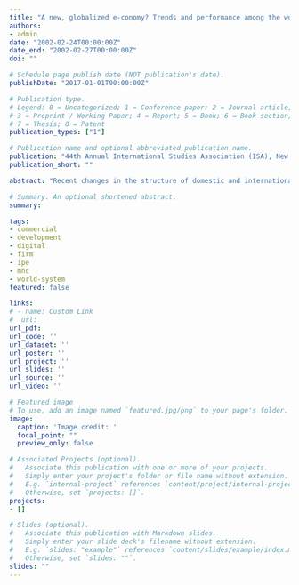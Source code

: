 ```yaml
---
title: "A new, globalized e-conomy? Trends and performance among the world’s largest corporations [Paper presentation]"
authors:
- admin
date: "2002-02-24T00:00:00Z"
date_end: "2002-02-27T00:00:00Z"
doi: ""

# Schedule page publish date (NOT publication's date).
publishDate: "2017-01-01T00:00:00Z"

# Publication type.
# Legend: 0 = Uncategorized; 1 = Conference paper; 2 = Journal article;
# 3 = Preprint / Working Paper; 4 = Report; 5 = Book; 6 = Book section;
# 7 = Thesis; 8 = Patent
publication_types: ["1"]

# Publication name and optional abbreviated publication name.
publication: "44th Annual International Studies Association (ISA), New Orleans, LA"
publication_short: ""

abstract: "Recent changes in the structure of domestic and international economies have led to a wide range of popular accounts of a 'globalized' and 'New Economy.'' Economies of scale are available to everyone with access to the Internet and network externalities seem more important than traditional measures of size. It is far too early, however, to dismiss the importance of large national and multinational corporations and their role in the international political economy. This paper describes and analyzes the world's fifty largest corporations that not only constitute a tangible portion of global industrial and service capacity but also are among the most politically influential economic actors. Working within the context of previous studies, the paper compares the largest fifty corporations in the world's market economies in 1955, 1975, and 2000. It presents and analyzes basic and emerging trends, industrial change, and the continued increased importance of high international content distinguishing high-performance firms from others. Past size and success is no guarantee for a spot on the top; change was and maybe even more so still is ubiquitous. The growing importance of the service sector is also manifested in the nature (and output) of many of the firms, as is the growing importance of informational content."

# Summary. An optional shortened abstract.
summary:

tags:
- commercial
- development
- digital
- firm
- ipe
- mnc
- world-system
featured: false

links:
# - name: Custom Link
#  url:
url_pdf:
url_code: ''
url_dataset: ''
url_poster: ''
url_project: ''
url_slides: ''
url_source: ''
url_video: ''

# Featured image
# To use, add an image named `featured.jpg/png` to your page's folder.
image:
  caption: 'Image credit: '
  focal_point: ""
  preview_only: false

# Associated Projects (optional).
#   Associate this publication with one or more of your projects.
#   Simply enter your project's folder or file name without extension.
#   E.g. `internal-project` references `content/project/internal-project/index.md`.
#   Otherwise, set `projects: []`.
projects:
- []

# Slides (optional).
#   Associate this publication with Markdown slides.
#   Simply enter your slide deck's filename without extension.
#   E.g. `slides: "example"` references `content/slides/example/index.md`.
#   Otherwise, set `slides: ""`.
slides: ""
---
```

